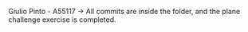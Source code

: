 Giulio Pinto - A55117 -> All commits are inside the folder, and the plane challenge exercise is completed.

